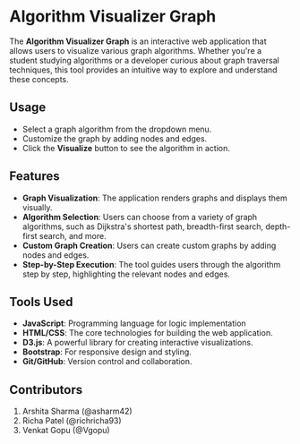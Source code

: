 # Algorithm Visualizer Graph

The **Algorithm Visualizer Graph** is an interactive web application that allows users to visualize various graph algorithms. Whether you're a student studying algorithms or a developer curious about graph traversal techniques, this tool provides an intuitive way to explore and understand these concepts.


## Usage

- Select a graph algorithm from the dropdown menu.
- Customize the graph by adding nodes and edges.
- Click the **Visualize** button to see the algorithm in action.

## Features

- **Graph Visualization**: The application renders graphs and displays them visually.
- **Algorithm Selection**: Users can choose from a variety of graph algorithms, such as Dijkstra's shortest path, breadth-first search, depth-first search, and more.
- **Custom Graph Creation**: Users can create custom graphs by adding nodes and edges.
- **Step-by-Step Execution**: The tool guides users through the algorithm step by step, highlighting the relevant nodes and edges.



## Tools Used

- **JavaScript**: Programming language for logic implementation
- **HTML/CSS**: The core technologies for building the web application.
- **D3.js**: A powerful library for creating interactive visualizations.
- **Bootstrap**: For responsive design and styling.
- **Git/GitHub**: Version control and collaboration.

## Contributors

1. Arshita Sharma (@asharm42)
2. Richa Patel (@richricha93)
3. Venkat Gopu (@Vgopu)
